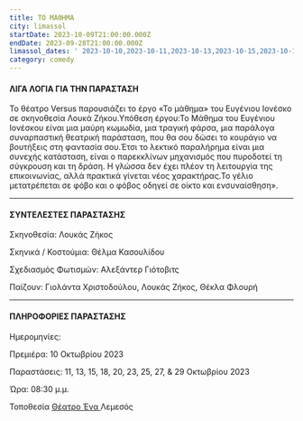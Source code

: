 ```yaml
---
title: ΤΟ ΜΑΘΗΜΑ
city: limassol
startDate: 2023-10-09T21:00:00.000Z
endDate: 2023-09-28T21:00:00.000Z
limassol_dates: ' 2023-10-10,2023-10-11,2023-10-13,2023-10-15,2023-10-18,2023-10-20,2023-10-23,2023-10-25,2023-10-27,2023-10-29'
category: comedy
---
```


#### ΛΙΓΑ ΛΟΓΙΑ ΓΙΑ ΤΗΝ ΠΑΡΑΣΤΑΣΗ

Το θέατρο Versus παρουσιάζει το έργο	«Το μάθημα» του Ευγένιου Ιονέσκο σε σκηνοθεσία Λουκά Ζήκου.Υπόθεση έργου:Το Μάθημα του Ευγένιου Ιονέσκου είναι μια μαύρη κωμωδία, μια τραγική φάρσα, μια παράλογα συναρπαστική θεατρική παράσταση, που θα σου δώσει το κουράγιο να βουτήξεις στη φαντασία σου.Έτσι το λεκτικό παραλήρημα είναι μια συνεχής κατάσταση, είναι ο παρεκκλίνων μηχανισμός που πυροδοτεί τη σύγκρουση και τη δράση. Η γλώσσα δεν έχει πλέον τη λειτουργία της επικοινωνίας, αλλά πρακτικά γίνεται νέος χαρακτήρας.Το γέλιο μετατρέπεται σε φόβο και ο φόβος οδηγεί σε οίκτο και ενσυναίσθηση».

***

#### ΣΥΝΤΕΛΕΣΤΕΣ ΠΑΡΑΣΤΑΣΗΣ

Σκηνοθεσία: Λουκάς Ζήκος

Σκηνικά / Κοστούμια: Θέλμα Κασουλίδου

Σχεδιασμός Φωτισμών: Αλεξάντερ Γιότοβιτς

Παίζουν: Γιολάντα Χριστοδούλου, Λουκάς Ζήκος, Θέκλα Φλουρή

***

#### ΠΛΗΡΟΦΟΡΙΕΣ ΠΑΡΑΣΤΑΣΗΣ

Ημερομηνίες: 

Πρεμιέρα: 10 Οκτωβρίου 2023

Παραστάσεις: 11, 13, 15, 18, 20, 23, 25, 27,	& 29 Οκτωβρίου 2023

Ώρα: 08:30 μ.μ.

Τοποθεσία  [Θέατρο Ένα ](https://www.google.gr/maps/place/%CE%92'+%CE%94%CE%B7%CE%BC%CE%BF%CF%84%CE%B9%CE%BA%CE%AE+%CE%91%CE%B3%CE%BF%CF%81%CE%AC+-+%CE%98%CE%AD%CE%B1%CF%84%CF%81%CE%BF+%CE%88%CE%BD%CE%B1+%2F+%CE%98%CE%95%CE%91%CE%A4%CE%A1%CE%9F+VERSUS/@34.6727206,33.0402071,17z/data=!3m1!4b1!4m6!3m5!1s0x14e73302f4af925b:0xca71f90ee7b765c0!8m2!3d34.6727162!4d33.042782!16s%2Fg%2F11r969yhf?hl=el\&entry=ttu)Λεμεσός
